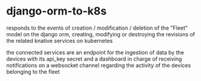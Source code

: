 # django-orm-to-k8s

responds to the events of creation / modification / deletion of the "Fleet" model on the django orm,
creating, modifying or destroying the revisions of the related knative services on kubernetes

the connected services are an endpoint for the ingestion of data by the devices with its api_key secret
and a dashboard in charge of receiving notifications on a websocket channel
regarding the activity of the devices belonging to the fleet
